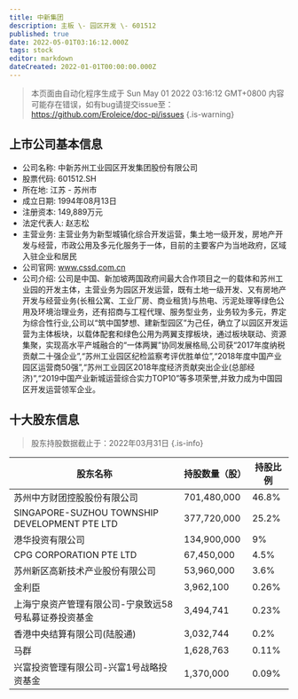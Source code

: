 ```yaml
---
title: 中新集团
description: 主板 \- 园区开发 \- 601512
published: true
date: 2022-05-01T03:16:12.000Z
tags: stock
editor: markdown
dateCreated: 2022-01-01T00:00:00.000Z
---
```


> 本页面由自动化程序生成于 Sun May 01 2022 03:16:12 GMT+0800
> 内容可能存在错误，如有bug请提交issue至：https://github.com/Eroleice/doc-pi/issues
{.is-warning}

## 上市公司基本信息
- 公司名称: 中新苏州工业园区开发集团股份有限公司
- 股票代码: 601512.SH
- 所在地: 江苏 - 苏州市
- 成立日期: 1994年08月13日
- 注册资本: 149,889万元
- 法定代表人: 赵志松
- 主营业务: 主营业务为新型城镇化综合开发运营，集土地一级开发，房地产开发与经营，市政公用及多元化服务于一体，目前的主要客户为当地政府，区域入驻企业和居民
- 公司官网: www.cssd.com.cn
- 公司介绍: 公司是中国、新加坡两国政府间最大合作项目之一的载体和苏州工业园的开发主体，主营业务为园区开发运营，既有土地一级开发、又有房地产开发与经营业务(长租公寓、工业厂房、商业租赁)与热电、污泥处理等绿色公用及环境治理业务，还有招商与工程代理、服务型业务，业务较为多元，界定为综合性行业,公司以“筑中国梦想、建新型园区”为己任，确立了以园区开发运营为主体板块，以载体配套和绿色公用为两翼支撑板块，通过板块联动、资源集聚，实现高水平产城融合的“一体两翼”协同发展格局,公司获“2017年度纳税贡献二十强企业”,“苏州工业园区纪检监察考评优胜单位”,“2018年度中国产业园区运营商50强”,“苏州工业园区2018年度经济贡献突出企业(总部经济)”,“2019中国产业新城运营综合实力TOP10”等多项荣誉,并致力成为中国园区开发运营领军企业。


## 十大股东信息
> 股东持股数据截止于：2022年03月31日
{.is-info}

| 股东名称 | 持股数量（股） | 持股比例 |
| --- | --- | --- |
| 苏州中方财团控股股份有限公司 | 701,480,000 | 46.8% |
| SINGAPORE-SUZHOU TOWNSHIP DEVELOPMENT PTE LTD | 377,720,000 | 25.2% |
| 港华投资有限公司 | 134,900,000 | 9% |
| CPG CORPORATION PTE LTD | 67,450,000 | 4.5% |
| 苏州新区高新技术产业股份有限公司 | 53,960,000 | 3.6% |
| 金利臣 | 3,962,100 | 0.26% |
| 上海宁泉资产管理有限公司-宁泉致远58号私募证券投资基金 | 3,494,741 | 0.23% |
| 香港中央结算有限公司(陆股通) | 3,032,744 | 0.2% |
| 马群 | 1,628,763 | 0.11% |
| 兴富投资管理有限公司-兴富1号战略投资基金 | 1,370,000 | 0.09% |





